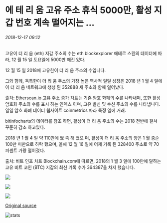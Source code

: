 # 에 테 리 움 고유 주소 휴식 5000만, 활성 지갑 번호 계속 떨어지는 ...

###### 2018-12-17 09:12

고유이 더 리 움 (eth) 지갑 주소의 수는 eth blockexplorer 에테르 스캔의 데이터에 따라, 12 월 15 일 토요일에 5000만 깨진 있다.

12 월 15 일 2018에 고유한이 더 리 움 주소의 수입니다.

그와 함께, 독특한이 더 리 움 주소의 가장 높은 역사적 일일 성장은 2018 년 1 월 4 일에이 더 리 움 네트워크에 생성 된 352888 새 주소와 함께 일어났다.

출처: Etherscan.io 고유 주소 증가 차트는 기존 암호 화폐의 수를 나타내며, 또한 활성 암호화 주소의 수를 표시 하는 인덱스 이며, 고유 발신 및 수신 주소의 수를 나타냅니다. 일일 암호 화폐 데이터 웹사이트 coinmetrics 따라 특정 일에 거래.

bitinfocharts의 데이터를 참조 하면, 활성이 더 리 움 주소의 수는 2018 전반에 걸쳐 꾸준히 감소 하고있다.

2018 년 1 월 4 일 약 110만에 뾰 족 해 졌으 며, 활성이 더 리 움 주소의 양은 1 월 중순 100만 미만으로 하락 했으며, 올해 12 월 16 일에 어제 기록 된 328400 주소로 약 70 퍼센트 가량 떨어졌다.

출처: 비트 인포 차트 Blockchain.com에 따르면, 2018의 1 월 3 일에 100만에 달하는 고유 비트 코인 (BTC) 지갑의 최신 기록 수가 364387을 차지 했습니다.

![](https://s3.cointelegraph.com/storage/uploads/view/ed3f102946f1a0c0f2d5b5ea84c64704.png)

![](https://s3.cointelegraph.com/storage/uploads/view/49f57e1fa27471611c82667052e772f9.png)

![](https://s3.cointelegraph.com/storage/uploads/view/2d78437a2b9c61293ced093206b42174.png)

[Original source](https://cointelegraph.com/news/ethereum-unique-addresses-break-50-million-active-wallet-number-keeps-dropping)

![stats](https://c.statcounter.com/11760860/0/a89fa40b/1/ "stats")